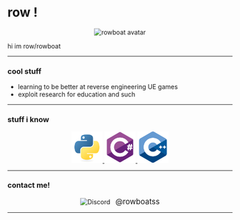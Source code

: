 # row !

<p align="center">
  <img src="https://github.com/rowboatss.png" alt="rowboat avatar" width="160" />
</p>

hi im row/rowboat

---

### cool stuff

* learning to be better at reverse engineering UE games
* exploit research for education and such

---

### stuff i know

<p align="center"> <a href="https://www.python.org" title="Python"> <img src="https://raw.githubusercontent.com/devicons/devicon/master/icons/python/python-original.svg" alt="Python" width="70" height="70" /> </a> <a href="https://docs.microsoft.com/dotnet/csharp/" title="C#"> <img src="https://raw.githubusercontent.com/devicons/devicon/master/icons/csharp/csharp-original.svg" alt="C#" width="70" height="70" /> </a> <a href="https://isocpp.org" title="C++"> <img src="https://raw.githubusercontent.com/devicons/devicon/master/icons/cplusplus/cplusplus-original.svg" alt="C++" width="70" height="70" /> </a> </p>

---

### contact me!

<p align="center">
  <img src="https://github.com/rowboatss/rowboatss/raw/main/discord.png" alt="Discord" width="28" height="28" style="vertical-align:middle; margin-right:8px;" />
  <span style="font-size:1.05rem; vertical-align:middle;">@rowboatss</span>
</p>




---
